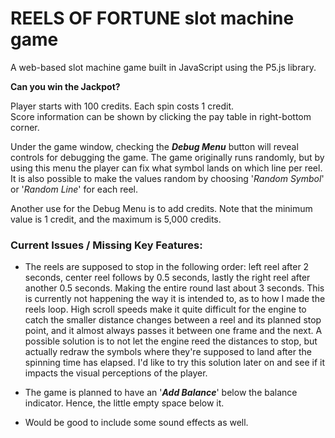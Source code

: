 # REELS OF FORTUNE slot machine game
A web-based slot machine game built in JavaScript using the P5.js library.
 
<b>Can you win the Jackpot?</b> 
 
 
Player starts with 100 credits. Each spin costs 1 credit.  
Score information can be shown by clicking the pay table in right-bottom corner.   
 
Under the game window, checking the <i><b>Debug Menu</b></i> button will reveal controls for debugging the game. The game originally runs randomly, but by using this menu the player can fix what symbol lands on which line per reel.
It is also possible to make the values random by choosing '<i>Random Symbol</i>' or '<i>Random Line</i>' for each reel.  
 
Another use for the Debug Menu is to add credits. Note that the minimum value is 1 credit, and the maximum is 5,000 credits. 
 
### Current Issues / Missing Key Features:
* The reels are supposed to stop in the following order: left reel after 2 seconds, center reel follows by 0.5 seconds, lastly the right reel after another 0.5 seconds. Making the entire round last about 3 seconds. This is currently not happening the way it is intended to, as to how I made the reels loop. High scroll speeds make it quite difficult for the engine to catch the smaller distance changes between a reel and its planned stop point, and it almost always passes it between one frame and the next. A possible solution is to not let the engine reed the distances to stop, but actually redraw the symbols where they're supposed to land after the spinning time has elapsed. I'd like to try this solution later on and see if it impacts the visual perceptions of the player.
  
* The game is planned to have an  '<i><b>Add Balance</b></i>' below the balance indicator. Hence, the little empty space below it.
  
* Would be good to include some sound effects as well.
